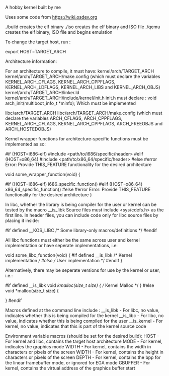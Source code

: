 A hobby kernel built by me

Uses some code from https://wiki.osdev.org

./build creates the elf binary
./iso creates the elf binary and ISO file
./qemu creates the elf binary, ISO file and begins emulation

To change the target host, run :

export HOST=TARGET_ARCH

Architecture information:

For an architecture to compile, it must have: 
kernel/arch/TARGET_ARCH
kernel/arch/TARGET_ARCH/make.config (which must declare the variables KERNEL_ARCH_CFLAGS, KERNEL_ARCH_CPPFLAGS, KERNEL_ARCH_LDFLAGS, KERNEL_ARCH_LIBS and KERNEL_ARCH_OBJS)
kernel/arch/TARGET_ARCH/linker.ld 
kernel/arch/TARGET_ARCH/include/kernel/init.h 
init.h must declare :
void arch_init(multiboot_info_t *minfo);
Which must be implemented

libc/arch/TARGET_ARCH
libc/arch/TARGET_ARCH/make.config (which must declare the variables ARCH_CFLAGS, ARCH_CPPFLAGS, KERNEL_ARCH_CFLAGS, KERNEL_ARCH_CPPFLAGS, ARCH_FREEOBJS and ARCH_HOSTEDOBJS)

Kernel wrapper functions for architecture-specific functions must be implemented as so:

#if (HOST=i686-elf)
#include <path/to/i686/specific/header>
#elif (HOST=x86_64)
#include <path/to/x86_64/specific/header>
#else
#error Error: Provide THIS_FEATURE functionality for the desired architecture 

void some_wrapper_function(void) {

#if (HOST=i686-elf)
	i686_specific_function()
#elif (HOST=x86_64)
	x86_64_specific_function()
#else
	#error Error: Provide THIS_FEATURE functionality for the desired architecture 
}

In libc, whether the library is being compiler for the user or kernel can be tested by the macro __is_libk
Source files must include <sys/cdefs.h> as the first line.
In header files, you can include code only for libc source files by placing it inside:

#if defined __KOS_LIBC
/* Some library-only macros/definitions */
#endif

All libc functions must either be the same across user and kernel implementation or have seperate implementations, i.e:

void some_libc_function(void) {
#if defined __is_libk
/* Kernel implementation */
#else 
/* User implementation */
#endif
}

Alternatively, there may be seperate versions for use by the kernel or user, i.e.:

#if defined __is_libk
void *kmalloc(size_t size) {
	/* Kernel Malloc */
}
#else
void *malloc(size_t size) {

}
#endif

Macros defined at the command line include :
__is_libk   - For libc, no value, indicates whether this is being compiled for the kernel
__is_libc   - For libc, no value, indicates whether this is being compiled for the user
__is_kernel	- For kernel, no value, indicates that this is part of the kernel source code

Environment variable macros (should be set for the desired build):
HOST		- For kernel and libc, contains the target host architecture
MODE		- For kernel, indicates the graphics mode
WIDTH		- For kernel, contains the width in characters or pixels of the screen
WIDTH		- For kernel, contains the height in characters or pixels of the screen
DEPTH		- For kernel, contains the bpp for the linear framebuffer mode, or ignored for EGA mode
GBUFFER		- For kernel, contains the virtual address of the graphics buffer start